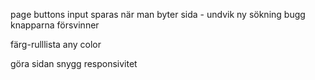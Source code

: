 page buttons
  input sparas när man byter sida - undvik ny sökning bugg
  knapparna försvinner

färg-rulllista
  any color

göra sidan snygg
  responsivitet
